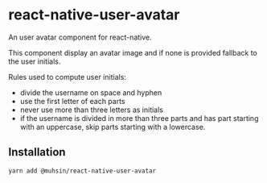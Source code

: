 # react-native-user-avatar

An user avatar component for react-native.

This component display an avatar image and if none is provided fallback to the
user initials.

Rules used to compute user initials:

- divide the username on space and hyphen
- use the first letter of each parts
- never use more than three letters as initials
- if the username is divided in more than three parts and has part
  starting with an uppercase, skip parts starting with a lowercase.

## Installation

`yarn add @muhsin/react-native-user-avatar`

